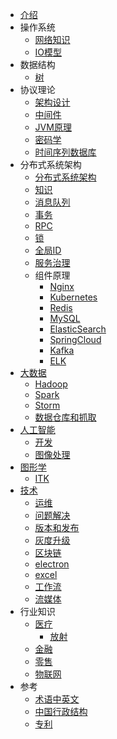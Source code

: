 * [介绍](README.md)
* 操作系统
  * [网络知识](os/net.md)
  * [IO模型](os/io.md)
* 数据结构
  * [树](ds/tree.md)
* 协议理论
  * [架构设计](common/arch.md)
  * [中间件](common/middleware.md)
  * [JVM原理](common/jvm.md)
  * [密码学](common/cryptography.md)
  * [时间序列数据库](common/tsdb.md)
* 分布式系统架构
  * [分布式系统架构](distarch/SUMMARY.md)
  * [知识](distarch/kb.md)
  * [消息队列](distarch/mq.md)
  * [事务](distarch/transaction.md)
  * [RPC](distarch/rpc.md)
  * [锁](distarch/locker.md)
  * [全局ID](distarch/globalid.md)
  * [服务治理](distarch/sg/SUMMARY.md)
  * 组件原理
    * [Nginx](distarch/component/nginx.md)
    * [Kubernetes](distarch/component/kubernetes.md)
    * [Redis](distarch/component/redis.md)
    * [MySQL](distarch/component/mysql.md)
    * [ElasticSearch](distarch/component/elasticsearch.md)
    * [SpringCloud](distarch/component/springcloud.md)
    * [Kafka](distarch/component/kafka.md)
    * [ELK](distarch/component/elk.md)
* [大数据](bigdata/SUMMARY.md)
  * [Hadoop](bigdata/Hadoop.md)
  * [Spark](bigdata/Spark.md)
  * [Storm](bigdata/Storm.md)
  * [数据仓库和抓取](bigdata/warehouse.md)
* [人工智能](ai/SUMMARY.md)
  * [开发](ai/dev.md)
  * [图像处理](ai/image-porocess.md)
* [图形学](graphics/SUMMARY.md)
  * [ITK](graphics/itk.md)
* [技术](common/SUMMARY.md)
  * [运维](common/ops.md)
  * [问题解决](common/toubleshooting.md)
  * [版本和发布](common/version.md)
  * [灰度升级](common/grayupgrade.md)
  * [区块链](common/block-chain.md)
  * [electron](common/electron.md)
  * [excel](common/excel.md)
  * [工作流](common/workflow.md)
  * [流媒体](common/streammedia.md)
* 行业知识
  * [医疗](industry/medical/README.md)
      * [放射](industry/medical/radiology.md)
  * [金融](industry/finance/README.md)
  * [零售](industry/retail/README.md)
  * [物联网](industry/iot/README.md)
* 参考
  * [术语中英文](ref/term.md)
  * [中国行政结构](ref/china.md)
  * [专利](ref/patent.md)
